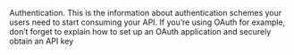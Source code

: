 Authentication. This is the information about authentication schemes your users need to start consuming your API. If you’re using OAuth for example, don’t forget to explain how to set up an OAuth application and securely obtain an API key